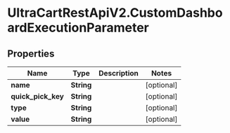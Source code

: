 # UltraCartRestApiV2.CustomDashboardExecutionParameter

## Properties
Name | Type | Description | Notes
------------ | ------------- | ------------- | -------------
**name** | **String** |  | [optional] 
**quick_pick_key** | **String** |  | [optional] 
**type** | **String** |  | [optional] 
**value** | **String** |  | [optional] 


